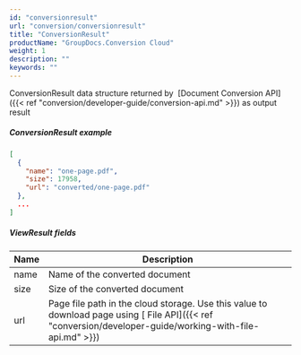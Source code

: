 ```yaml
---
id: "conversionresult"
url: "conversion/conversionresult"
title: "ConversionResult"
productName: "GroupDocs.Conversion Cloud"
weight: 1
description: ""
keywords: ""
---
```

ConversionResult data structure returned by  [Document Conversion API]({{< ref "conversion/developer-guide/conversion-api.md" >}}) as output result

##### ConversionResult example #####

```json
[
  {
    "name": "one-page.pdf",
    "size": 17958,
    "url": "converted/one-page.pdf"
  },
  ...
]
```

##### ViewResult fields #####

|Name|Description
|---|---
|name|Name of the converted document
|size|Size of the converted document
|url|Page file path in the cloud storage. Use this value to download page using [ File API]({{< ref "conversion/developer-guide/working-with-file-api.md" >}})
